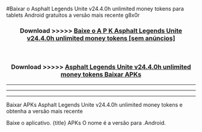 #Baixar o Asphalt Legends Unite v24.4.0h unlimited money tokens   para tablets Android gratuitos a versão mais recente g8x0r


<div align="center">
<h3>Download >>>>> <a href="https://pt-web.web.app/?pt= Asphalt Legends Unite v24.4.0h unlimited money tokens ">Baixe o A P K Asphalt Legends Unite v24.4.0h unlimited money tokens  [sem anúncios]</a></h3><br>

<h3>Download >>>>> <a href="https://pt-web.web.app/?pt= Asphalt Legends Unite v24.4.0h unlimited money tokens ">Asphalt Legends Unite v24.4.0h unlimited money tokens  Baixar APKs</a></h3>
</div>

----------------------------------------------------------

----------------------------------------------------------

----------------------------------------------------------

Baixar APKs Asphalt Legends Unite v24.4.0h unlimited money tokens  e obtenha a versão mais recente

Baixe o aplicativo. {title} APKs O nome é a versão para .Android.


